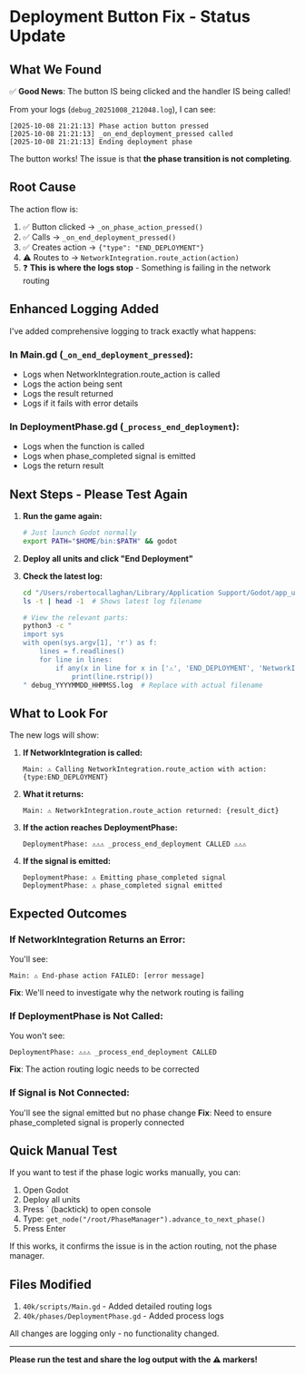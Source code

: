 # Deployment Button Fix - Status Update

## What We Found

✅ **Good News**: The button IS being clicked and the handler IS being called!

From your logs (`debug_20251008_212048.log`), I can see:

```
[2025-10-08 21:21:13] Phase action button pressed
[2025-10-08 21:21:13] _on_end_deployment_pressed called
[2025-10-08 21:21:13] Ending deployment phase
```

The button works! The issue is that **the phase transition is not completing**.

## Root Cause

The action flow is:
1. ✅ Button clicked → `_on_phase_action_pressed()`
2. ✅ Calls → `_on_end_deployment_pressed()`
3. ✅ Creates action → `{"type": "END_DEPLOYMENT"}`
4. ⚠️ Routes to → `NetworkIntegration.route_action(action)`
5. ❓ **This is where the logs stop** - Something is failing in the network routing

## Enhanced Logging Added

I've added comprehensive logging to track exactly what happens:

### In Main.gd (`_on_end_deployment_pressed`):
- Logs when NetworkIntegration.route_action is called
- Logs the action being sent
- Logs the result returned
- Logs if it fails with error details

### In DeploymentPhase.gd (`_process_end_deployment`):
- Logs when the function is called
- Logs when phase_completed signal is emitted
- Logs the return result

## Next Steps - Please Test Again

1. **Run the game again:**
   ```bash
   # Just launch Godot normally
   export PATH="$HOME/bin:$PATH" && godot
   ```

2. **Deploy all units and click "End Deployment"**

3. **Check the latest log:**
   ```bash
   cd "/Users/robertocallaghan/Library/Application Support/Godot/app_userdata/40k/logs/"
   ls -t | head -1  # Shows latest log filename

   # View the relevant parts:
   python3 -c "
   import sys
   with open(sys.argv[1], 'r') as f:
       lines = f.readlines()
       for line in lines:
           if any(x in line for x in ['⚠️', 'END_DEPLOYMENT', 'NetworkIntegration', 'route_action', 'phase_completed']):
               print(line.rstrip())
   " debug_YYYYMMDD_HHMMSS.log  # Replace with actual filename
   ```

## What to Look For

The new logs will show:

1. **If NetworkIntegration is called:**
   ```
   Main: ⚠️ Calling NetworkIntegration.route_action with action: {type:END_DEPLOYMENT}
   ```

2. **What it returns:**
   ```
   Main: ⚠️ NetworkIntegration.route_action returned: {result_dict}
   ```

3. **If the action reaches DeploymentPhase:**
   ```
   DeploymentPhase: ⚠️⚠️⚠️ _process_end_deployment CALLED ⚠️⚠️⚠️
   ```

4. **If the signal is emitted:**
   ```
   DeploymentPhase: ⚠️ Emitting phase_completed signal
   DeploymentPhase: ⚠️ phase_completed signal emitted
   ```

## Expected Outcomes

### If NetworkIntegration Returns an Error:
You'll see:
```
Main: ⚠️ End-phase action FAILED: [error message]
```
**Fix**: We'll need to investigate why the network routing is failing

### If DeploymentPhase is Not Called:
You won't see:
```
DeploymentPhase: ⚠️⚠️⚠️ _process_end_deployment CALLED
```
**Fix**: The action routing logic needs to be corrected

### If Signal is Not Connected:
You'll see the signal emitted but no phase change
**Fix**: Need to ensure phase_completed signal is properly connected

## Quick Manual Test

If you want to test if the phase logic works manually, you can:

1. Open Godot
2. Deploy all units
3. Press ` (backtick) to open console
4. Type: `get_node("/root/PhaseManager").advance_to_next_phase()`
5. Press Enter

If this works, it confirms the issue is in the action routing, not the phase manager.

## Files Modified

1. `40k/scripts/Main.gd` - Added detailed routing logs
2. `40k/phases/DeploymentPhase.gd` - Added process logs

All changes are logging only - no functionality changed.

---

**Please run the test and share the log output with the ⚠️ markers!**
